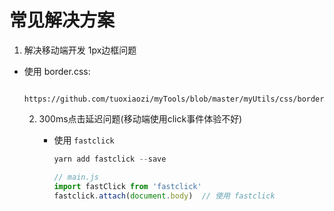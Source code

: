 # 常见解决方案

  1.  解决移动端开发 1px边框问题
     
* 使用 border.css: 
     
        https://github.com/tuoxiaozi/myTools/blob/master/myUtils/css/border.css
     
  2. 300ms点击延迟问题(移动端使用click事件体验不好)
     
     * 使用 `fastclick`
     
       ~~~js
       yarn add fastclick --save
       
       // main.js
       import fastClick from 'fastclick'
       fastclick.attach(document.body)  // 使用 fastclick
       ~~~
     
       
     
       
     
       

   
